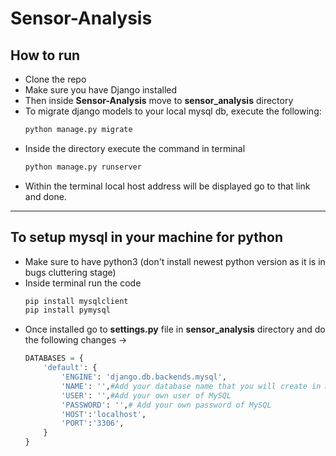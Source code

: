 # Sensor-Analysis

## How to run
- Clone the repo
- Make sure you have Django installed
- Then inside **Sensor-Analysis** move to **sensor_analysis** directory
- To migrate django models to your local mysql db, execute the following:
    ```bash
    python manage.py migrate
    ```
- Inside the directory execute the command in terminal 
    ```bash
    python manage.py runserver
    ```
- Within the terminal local host address will be displayed go to that link and done.
***
## To setup mysql in your machine for python
- Make sure to have python3 (don't install newest python version as it is in bugs cluttering stage)
- Inside terminal run the code
    ```bash
    pip install mysqlclient
    pip install pymysql
    ```
- Once installed go to **settings.py** file in **sensor_analysis** directory and do the following changes ->
    ```python
    DATABASES = {
        'default': {
            'ENGINE': 'django.db.backends.mysql',
            'NAME': '',#Add your database name that you will create in MySQL
            'USER': '',#Add your own user of MySQL 
            'PASSWORD': '',# Add your own password of MySQL
            'HOST':'localhost',
            'PORT':'3306',
        }
    }
    ```
